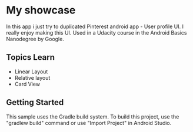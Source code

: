 My showcase 
===================================

In this app i just try to duplicated Pinterest android app - User profile UI.
I really enjoy making this UI.
Used in a Udacity course in the Android Basics Nanodegree by Google.

Topics Learn 
--------------

- Linear Layout
- Relative layout
- Card View 

Getting Started
---------------

This sample uses the Gradle build system. To build this project, use the
"gradlew build" command or use "Import Project" in Android Studio.
